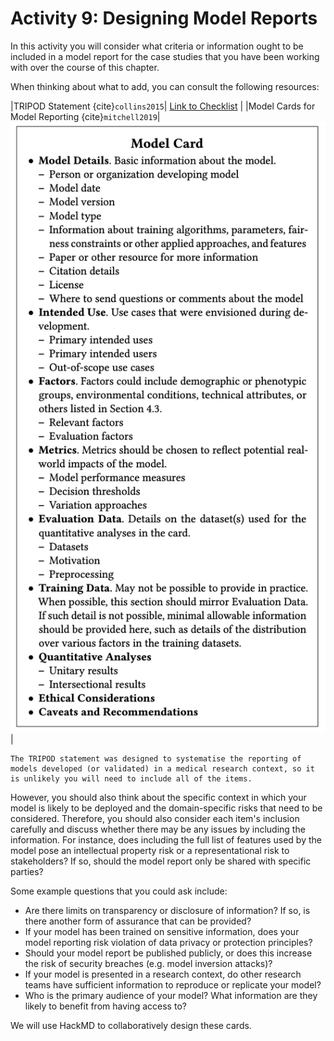 # Activity 9: Designing Model Reports

In this activity you will consider what criteria or information ought to be included in a model report for the case studies that you have been working with over the course of this chapter.

When thinking about what to add, you can consult the following resources:

|TRIPOD Statement {cite}`collins2015`| [Link to Checklist](https://www.tripod-statement.org/wp-content/uploads/2020/01/Tripod-Checklist-Prediction-Model-Development-and-Validation-PDF.pdf) |
|Model Cards for Model Reporting {cite}`mitchell2019`| ![Model Cards](../../../images/graphics/model-cards.png) |

```{admonition} Note
The TRIPOD statement was designed to systematise the reporting of models developed (or validated) in a medical research context, so it is unlikely you will need to include all of the items.
```

However, you should also think about the specific context in which your model is likely to be deployed and the domain-specific risks that need to be considered.
Therefore, you should also consider each item's inclusion carefully and discuss whether there may be any issues by including the information.
For instance, does including the full list of features used by the model pose an intellectual property risk or a representational risk to stakeholders?
If so, should the model report only be shared with specific parties?

Some example questions that you could ask include:

- Are there limits on transparency or disclosure of information? If so, is there another form of assurance that can be provided?
- If your model has been trained on sensitive information, does your model reporting risk violation of data privacy or protection principles?
- Should your model report be published publicly, or does this increase the risk of security breaches (e.g. model inversion attacks)?
- If your model is presented in a research context, do other research teams have sufficient information to reproduce or replicate your model?
- Who is the primary audience of your model? What information are they likely to benefit from having access to?

We will use HackMD to collaboratively design these cards.

<!---

### Activity 8: Designing Model Cards

In this activity you will design hypothetical model reports for the case studies that you have been considering throughout the chapter.

Please visit https://bit.ly/3B4VllZ to view the associated instructions.

--->